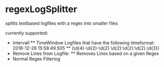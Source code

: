 # regexLogSplitter
splitts textbased logfiles with a regex into smaller files

currently supported:

* Intervall
** TimeWindow Logfiles that have the following timeformat: 2018-12-28 15:58:49.505
** (\d{4}-\d{2}-\d{2} \d{2}:\d{2}:\d{2}\.\d{3})
* Remove Lines from Logfile:
** Removes Lines based on a given Regex
* Normal Regex Filtering
